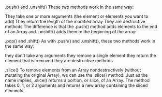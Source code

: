 .push() and .unshift()
These two methods work in the same way:

They take one or more arguments (the element or elements you want to add)
They return the length of the modified array
They are destructive methods
The difference is that the .push() method adds elements to the end of an Array and .unshift() adds them to the beginning of the array:

.pop() and .shift()
As with .push() and .unshift(), these two methods work in the same way:

they don't take any arguments
they remove a single element
they return the element that is removed
they are destructive methods

.slice()
To remove elements from an Array nondestructively (without mutating the original Array), we can use the .slice() method. Just as the name implies, .slice() returns a portion, or slice, of an Array. The method takes 0, 1, or 2 arguments and returns a new array containing the sliced elements.
